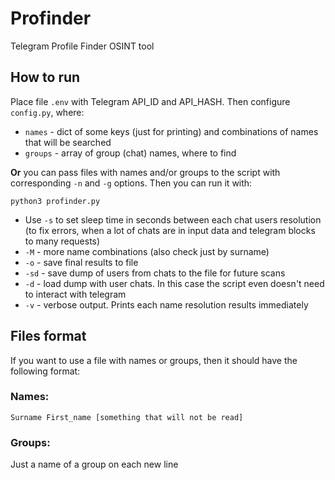 # Profinder

Telegram Profile Finder OSINT tool

## How to run

Place file `.env` with Telegram API_ID and API_HASH. Then configure `config.py`, where:

* `names` - dict of some keys (just for printing) and combinations of names that will be searched
* `groups` - array of group (chat) names, where to find

**Or** you can pass files with names and/or groups to the script with corresponding `-n` and `-g` options. Then you can run it with:

`python3 profinder.py`

* Use `-s` to set sleep time in seconds between each chat users resolution (to fix errors, when a lot of chats are in input data and telegram blocks to many requests)
* `-M` - more name combinations (also check just by surname)
* `-o` - save final results to file
* `-sd` - save dump of users from chats to the file for future scans
* `-d` - load dump with user chats. In this case the script even doesn't need to interact with telegram
* `-v` - verbose output. Prints each name resolution results immediately

## Files format

If you want to use a file with names or groups, then it should have the following format:

### Names:

```
Surname First_name [something that will not be read]
```

### Groups:

Just a name of a group on each new line
